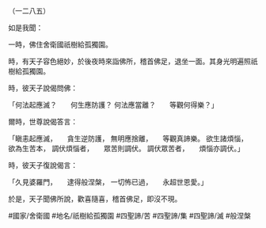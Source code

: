 （一二八五）

如是我聞：

一時，佛住舍衛國祇樹給孤獨園。

時，有天子容色絕妙，於後夜時來詣佛所，稽首佛足，退坐一面。其身光明遍照祇樹給孤獨園。

時，彼天子說偈問佛：

「何法起應滅？　　何生應防護？
何法應當離？　　等觀何得樂？」

爾時，世尊說偈答言：

「瞋恚起應滅，　　貪生逆防護，
無明應捨離，　　等觀真諦樂。
欲生諸煩惱，　　欲為生苦本，
調伏煩惱者，　　眾苦則調伏。
調伏眾苦者，　　煩惱亦調伏。」

時，彼天子復說偈言：

「久見婆羅門，　　逮得般涅槃，
一切怖已過，　　永超世恩愛。」

於是，天子聞佛所說，歡喜隨喜，稽首佛足，即沒不現。

#國家/舍衛國
#地名/祇樹給孤獨園
#四聖諦/苦
#四聖諦/集
#四聖諦/滅
#般涅槃
